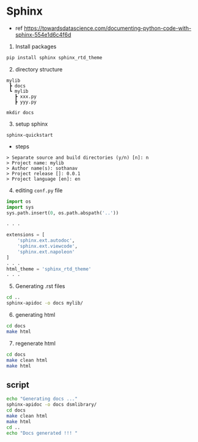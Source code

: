 # Sphinx
- ref https://towardsdatascience.com/documenting-python-code-with-sphinx-554e1d6c4f6d

1. Install packages
```sh
pip install sphinx sphinx_rtd_theme
```

2. directory structure

```
mylib
 ┣ docs
 ┗ mylib
   ┣ xxx.py
   ┣ yyy.py
```

```
mkdir docs
```

3. setup sphinx
```
sphinx-quickstart
```

- steps
```
> Separate source and build directories (y/n) [n]: n
> Project name: mylib
> Author name(s): sothanav
> Project release []: 0.0.1
> Project language [en]: en
```

4. editing ```conf.py``` file

```python
import os
import sys
sys.path.insert(0, os.path.abspath('..'))

. . .

extensions = [
    'sphinx.ext.autodoc',
    'sphinx.ext.viewcode',
    'sphinx.ext.napoleon'
]
. . .
html_theme = 'sphinx_rtd_theme'
. . .
```

5. Generating .rst files
```bash
cd ..
sphinx-apidoc -o docs mylib/
```

6. generating html
```bash
cd docs
make html
```

7. regenerate html
```bash
cd docs
make clean html
make html
```

## script
```bash
echo "Generating docs ..."
sphinx-apidoc -o docs dsmlibrary/
cd docs
make clean html
make html
cd ..
echo "Docs generated !!! "
```